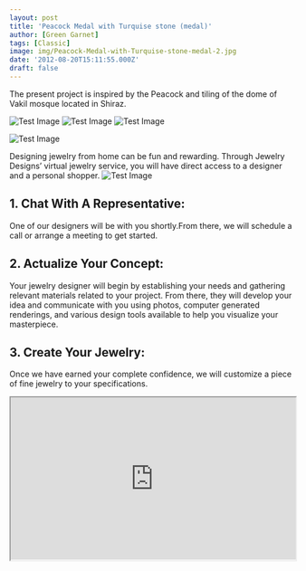 ```yaml
---
layout: post
title: 'Peacock Medal with Turquise stone (medal)'
author: [Green Garnet]
tags: [Classic]
image: img/Peacock-Medal-with-Turquise-stone-medal-2.jpg
date: '2012-08-20T15:11:55.000Z'
draft: false
---
```

The present project is inspired by the Peacock and tiling of the dome of Vakil mosque located in Shiraz.


![Test Image](img/Peacock-Medal-with-Turquise-stone-cv-1.jpg)
![Test Image](img/Peacock-Medal-with-Turquise-stone-cv-2.jpg)
![Test Image](img/Peacock-Medal-with-Turquise-stone-cv-3.jpg)


![Test Image](img/Peacock-Medal-with-Turquise-stone-catalouge-1.jpg)

Designing jewelry from home can be fun and rewarding. Through Jewelry Designs’ virtual jewelry service, you will have direct access to a designer and a personal shopper.
![Test Image](img/aitta.jpg)
## 1. Chat With A Representative:
One of our designers will be with you shortly.From there, we will schedule a call or arrange a meeting to get started.

## 2. Actualize Your Concept:
Your jewelry designer will begin by establishing your needs and gathering relevant materials related to your project. From there, they will develop your idea and communicate with you using photos, computer generated renderings, and various design tools available to help you visualize your masterpiece.

## 3. Create Your Jewelry:
Once we have earned your complete confidence, we will customize a piece of fine jewelry to your specifications.

<style>.h_iframe-aparat_embed_frame{position:relative;}.h_iframe-aparat_embed_frame .ratio{display:block;width:100%;height:auto;}.h_iframe-aparat_embed_frame iframe{position:absolute;top:0;left:0;width:100%;height:100%;}</style><div class="h_iframe-aparat_embed_frame"><span style="display: block;padding-top: 57%"></span><iframe src="https://www.aparat.com/video/video/embed/videohash/GCRMD/vt/frame" title="طراحی جواهرالات green garnet" allowFullScreen="true" webkitallowfullscreen="true" mozallowfullscreen="true"></iframe></div>






